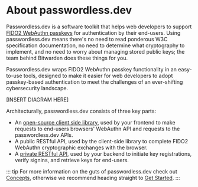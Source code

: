 # About passwordless.dev

Passwordless.dev is a software toolkit that helps web developers to support [FIDO2 WebAuthn passkeys](concepts.html#fido2) for authentication by their end-users. Using passwordless.dev means there's no need to read ponderous W3C specification documentation, no need to determine what cryptography to implement, and no need to worry about managing stored public keys; the team behind Bitwarden does these things for you.

Passwordless.dev wraps FIDO2 WebAuthn passkey functionality in an easy-to-use tools, designed to make it easier for web developers to adopt passkey-based authentication to meet the challenges of an ever-shifting cybersecurity landscape.

[INSERT DIAGRAM HERE]

Architecturally, passwordless.dev consists of three key parts:

- An [open-source client side library](js-client), used by your frontend to make requests to end-users browsers' WebAuthn API and requests to the passwordless.dev APIs.
- A public RESTful API, used by the client-side library to complete FIDO2 WebAuthn cryptographic exchanges with the browser.
- A [private RESTful API](api), used by your backend to initiate key registrations, verify signins, and retrieve keys for end-users.

::: tip
For more information on the guts of passwordless.dev check out [Concepts](concepts), otherwise we recommend heading straight to [Get Started](get-started).
:::
